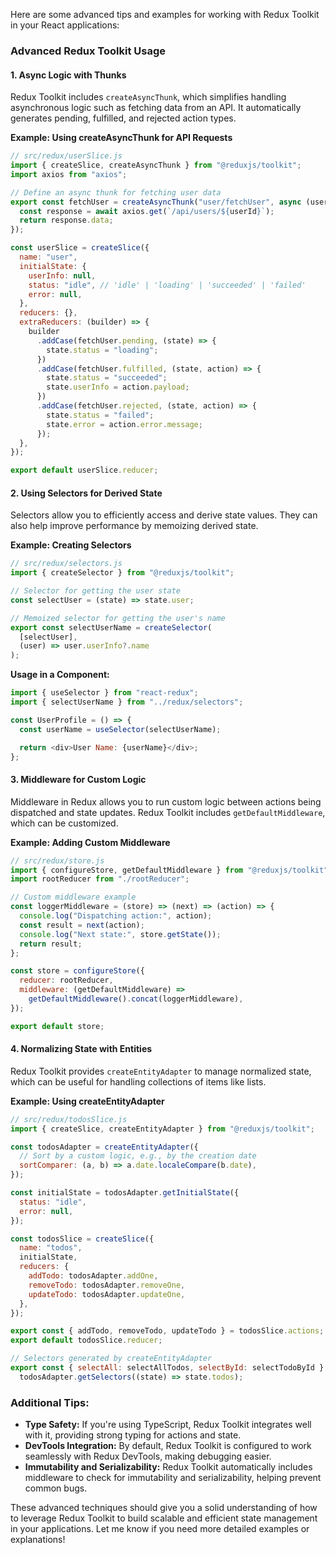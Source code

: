 Here are some advanced tips and examples for working with Redux Toolkit in your React applications:

### Advanced Redux Toolkit Usage

#### 1. **Async Logic with Thunks**

Redux Toolkit includes `createAsyncThunk`, which simplifies handling asynchronous logic such as fetching data from an API. It automatically generates pending, fulfilled, and rejected action types.

**Example: Using createAsyncThunk for API Requests**

```javascript
// src/redux/userSlice.js
import { createSlice, createAsyncThunk } from "@reduxjs/toolkit";
import axios from "axios";

// Define an async thunk for fetching user data
export const fetchUser = createAsyncThunk("user/fetchUser", async (userId) => {
  const response = await axios.get(`/api/users/${userId}`);
  return response.data;
});

const userSlice = createSlice({
  name: "user",
  initialState: {
    userInfo: null,
    status: "idle", // 'idle' | 'loading' | 'succeeded' | 'failed'
    error: null,
  },
  reducers: {},
  extraReducers: (builder) => {
    builder
      .addCase(fetchUser.pending, (state) => {
        state.status = "loading";
      })
      .addCase(fetchUser.fulfilled, (state, action) => {
        state.status = "succeeded";
        state.userInfo = action.payload;
      })
      .addCase(fetchUser.rejected, (state, action) => {
        state.status = "failed";
        state.error = action.error.message;
      });
  },
});

export default userSlice.reducer;
```

#### 2. **Using Selectors for Derived State**

Selectors allow you to efficiently access and derive state values. They can also help improve performance by memoizing derived state.

**Example: Creating Selectors**

```javascript
// src/redux/selectors.js
import { createSelector } from "@reduxjs/toolkit";

// Selector for getting the user state
const selectUser = (state) => state.user;

// Memoized selector for getting the user's name
export const selectUserName = createSelector(
  [selectUser],
  (user) => user.userInfo?.name
);
```

**Usage in a Component:**

```javascript
import { useSelector } from "react-redux";
import { selectUserName } from "../redux/selectors";

const UserProfile = () => {
  const userName = useSelector(selectUserName);

  return <div>User Name: {userName}</div>;
};
```

#### 3. **Middleware for Custom Logic**

Middleware in Redux allows you to run custom logic between actions being dispatched and state updates. Redux Toolkit includes `getDefaultMiddleware`, which can be customized.

**Example: Adding Custom Middleware**

```javascript
// src/redux/store.js
import { configureStore, getDefaultMiddleware } from "@reduxjs/toolkit";
import rootReducer from "./rootReducer";

// Custom middleware example
const loggerMiddleware = (store) => (next) => (action) => {
  console.log("Dispatching action:", action);
  const result = next(action);
  console.log("Next state:", store.getState());
  return result;
};

const store = configureStore({
  reducer: rootReducer,
  middleware: (getDefaultMiddleware) =>
    getDefaultMiddleware().concat(loggerMiddleware),
});

export default store;
```

#### 4. **Normalizing State with Entities**

Redux Toolkit provides `createEntityAdapter` to manage normalized state, which can be useful for handling collections of items like lists.

**Example: Using createEntityAdapter**

```javascript
// src/redux/todosSlice.js
import { createSlice, createEntityAdapter } from "@reduxjs/toolkit";

const todosAdapter = createEntityAdapter({
  // Sort by a custom logic, e.g., by the creation date
  sortComparer: (a, b) => a.date.localeCompare(b.date),
});

const initialState = todosAdapter.getInitialState({
  status: "idle",
  error: null,
});

const todosSlice = createSlice({
  name: "todos",
  initialState,
  reducers: {
    addTodo: todosAdapter.addOne,
    removeTodo: todosAdapter.removeOne,
    updateTodo: todosAdapter.updateOne,
  },
});

export const { addTodo, removeTodo, updateTodo } = todosSlice.actions;
export default todosSlice.reducer;

// Selectors generated by createEntityAdapter
export const { selectAll: selectAllTodos, selectById: selectTodoById } =
  todosAdapter.getSelectors((state) => state.todos);
```

### Additional Tips:

- **Type Safety:** If you're using TypeScript, Redux Toolkit integrates well with it, providing strong typing for actions and state.
- **DevTools Integration:** By default, Redux Toolkit is configured to work seamlessly with Redux DevTools, making debugging easier.
- **Immutability and Serializability:** Redux Toolkit automatically includes middleware to check for immutability and serializability, helping prevent common bugs.

These advanced techniques should give you a solid understanding of how to leverage Redux Toolkit to build scalable and efficient state management in your applications. Let me know if you need more detailed examples or explanations!

